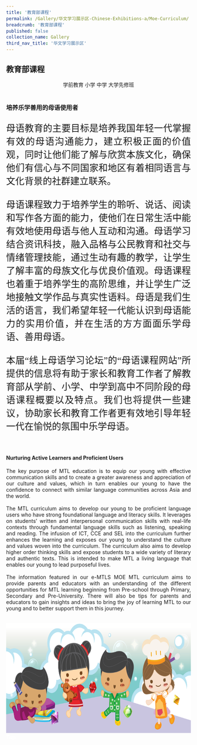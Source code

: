 ```yaml
---
title: '教育部课程'
permalink: /Gallery/华文学习展示区-Chinese-Exhibitions-a/Moe-Curriculum/
breadcrumb: '教育部课程'
published: false
collection_name: Gallery
third_nav_title: '华文学习展示区'
---
```

<html>
<body>
<style>

 .tab img{
   width: 80%;
 }
 .tab table {
   display: none;
}
.tab table:target {
  display: block;
}
.atab label {
    position: relative;
    display: block;
    background: #d14165;
    color: #fff;
    font-weight: 700;
    padding: 10px;
    cursor: pointer;
 }
 .atab label::after {
  content: "+";
  font-size: 22px;
  position: absolute;
  right: 10px;
  top: 7px;
  transition: all 0.4s;
}
iframe{
border : 0;
width:100% ;
}
.atab input[type=checkbox]:checked + label::after,
.atab input[type=radio]:checked + label::after {
    content: 'x';
    right: 14px;
    top: 7px;
  //transform:rotate(-225deg);
   /* transform: rotate(90deg); */
}
.tab-content {
  overflow: hidden;
  display: none;
  width:100%; 
}
.atab{
  margin-bottom: 5px;
  width:100%;  
}
 
</style>
<!-- Global site tag (gtag.js) - Google Ads: 726049306 -->
  <div><h2 style="font-family:KaiTi;">教育部课程</h2>
<div style="margin-top:auto;margin-bottom:auto;text-align:center;">
<div class="tab">
  <a href="/test/CL_PreSchool"><div style="display:inline-block; font-family:Calibri (Body);" class="btnClass">学前教育</div></a>
  <a href="/test/小学/"><div style="display:inline-block; font-family:Calibri (Body);" class="btnClass">小学</div></a>
  <a href="/test/中学/"><div style="display:inline-block; font-family:Calibri (Body);" class="btnClass">中学</div></a>
  <a href="/test/高中/"><div style="display:inline-block; font-family:Calibri (Body);" class="btnClass">大学先修班</div></a>
 </div></div><br/>
  <div style="margin-top:auto;margin-bottom:auto;text-align:left;">
 <h3 style="font-family:KaiTi"><strong>培养乐学善用的母语使用者 </strong></h3>

 <p style="font-family:KaiTi; text-align:justify;font-size:25px">
 母语教育的主要目标是培养我国年轻一代掌握有效的母语沟通能力，建立积极正面的价值观，同时让他们能了解与欣赏本族文化，确保他们有信心与不同国家和地区有着相同语言与文化背景的社群建立联系。<br/><br/>
  母语课程致力于培养学生的聆听、说话、阅读和写作各方面的能力，使他们在日常生活中能有效地使用母语与他人互动和沟通。母语学习结合资讯科技，融入品格与公民教育和社交与情绪管理技能，通过生动有趣的教学，让学生了解丰富的母族文化与优良价值观。母语课程也着重于培养学生的高阶思维，并让学生广泛地接触文学作品与真实性语料。母语是我们生活的语言，我们希望年轻一代能认识到母语能力的实用价值，并在生活的方方面面乐学母语、善用母语。<br/><br/>
  本届“线上母语学习论坛”的“母语课程网站”所提供的信息将有助于家长和教育工作者了解教育部从学前、小学、中学到高中不同阶段的母语课程概要以及特点。我们也将提供一些建议，协助家长和教育工作者更有效地引导年轻一代在愉悦的氛围中乐学母语。
 </p><br/>
  <h4><strong>Nurturing Active Learners and Proficient Users </strong></h4>
  <div style="margin-top:auto;margin-bottom:auto;text-align:justify;">
<p>The key purpose of MTL education is to equip our young with effective communication skills and to create a greater awareness and appreciation of our culture and values, which in turn enables our young to have the confidence to connect with similar language communities across Asia and the world. <br/><br/>
 The MTL curriculum aims to develop our young to be proficient language users who have strong foundational language and literacy skills. It leverages on students’ written and interpersonal communication skills with real-life contexts through fundamental language skills such as listening, speaking and reading. The infusion of ICT, CCE and SEL into the curriculum further enhances the learning and exposes our young to understand the culture and values woven into the curriculum. The curriculum also aims to develop higher order thinking skills and expose students to a wide variety of literary and authentic texts. This is intended to make MTL a living language that enables our young to lead purposeful lives. <br/><br/>
 The information featured in our e-MTLS MOE MTL curriculum aims to provide parents and educators with an understanding of the different opportunities for MTL learning beginning from Pre-school through Primary, Secondary and Pre-University. There will also be tips for parents and educators to gain insights and ideas to bring the joy of learning MTL to our young and to better support them in this journey.</p>
 <br/>
    <img src="images/New_footer.jpg" class="Image" width="1000" height="300">
<div class="btntop"><a href="#top" style="text-decoration:none;"><span style="color:white"><b>Top</b></span></a></div>

